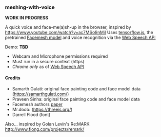 ###  meshing-with-voice

**WORK IN PROGRESS**

A quick voice and face-me(a)sh-up in the browser, inspired by https://www.youtube.com/watch?v=ac7MSo9nMiI
Uses [tensorflow.js](https://www.tensorflow.org/), the pretrained [Facemesh model](https://github.com/tensorflow/tfjs-models/tree/master/facemesh) and voice recognition via the [Web Speech API](https://caniuse.com/#search=Web%20Speech%20API)

Demo: **TBD**

* Webcam and Microphone permissions required
* Must run in a secure context (https)
* *Chrome only* as of [Web Speech API](https://caniuse.com/#search=Web%20Speech%20API)

#### Credits
* Samarth Gulati: original face painting code and face model data (https://samarthgulati.com/)
* Praveen Sinha: original face painting code and face model data
* Facemesh authors [paper](https://arxiv.org/pdf/1907.06724.pdf)
* Mr.doob: (https://threejs.org/)
* Darrell Flood (font)

Also... inspired by Golan Levin's Re:MARK http://www.flong.com/projects/remark/
 



 


